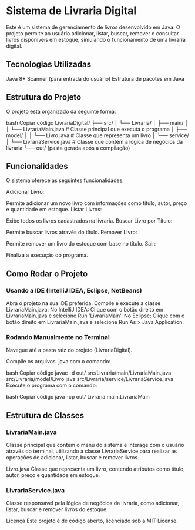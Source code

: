 # Sistema de Livraria Digital
Este é um sistema de gerenciamento de livros desenvolvido em Java. O projeto permite ao usuário adicionar, listar, buscar, remover e consultar livros disponíveis em estoque, simulando o funcionamento de uma livraria digital.

## Tecnologias Utilizadas
Java 8+
Scanner (para entrada do usuário)
Estrutura de pacotes em Java

## Estrutura do Projeto
O projeto está organizado da seguinte forma:

bash
Copiar código
LivrariaDigital/
├── src/
│   └── Livraria/
│       ├── main/
│       │   └── LivrariaMain.java      # Classe principal que executa o programa
│       ├── model/
│       │   └── Livro.java             # Classe que representa um livro
│       └── service/
│           └── LivrariaService.java   # Classe que contém a lógica de negócios da livraria
└── out/  (pasta gerada após a compilação)

## Funcionalidades

O sistema oferece as seguintes funcionalidades:

Adicionar Livro:

Permite adicionar um novo livro com informações como título, autor, preço e quantidade em estoque.
Listar Livros:

Exibe todos os livros cadastrados na livraria.
Buscar Livro por Título:

Permite buscar livros através do título.
Remover Livro:

Permite remover um livro do estoque com base no título.
Sair:

Finaliza a execução do programa.

## Como Rodar o Projeto
### Usando a IDE (IntelliJ IDEA, Eclipse, NetBeans)

Abra o projeto na sua IDE preferida.
Compile e execute a classe LivrariaMain.java:
No IntelliJ IDEA: Clique com o botão direito em LivrariaMain.java e selecione Run 'LivrariaMain'.
No Eclipse: Clique com o botão direito em LivrariaMain.java e selecione Run As > Java Application.

### Rodando Manualmente no Terminal
Navegue até a pasta raiz do projeto (LivrariaDigital).

Compile os arquivos .java com o comando:

bash
Copiar código
javac -d out/ src/Livraria/main/LivrariaMain.java src/Livraria/model/Livro.java src/Livraria/service/LivrariaService.java
Execute o programa com o comando:

bash
Copiar código
java -cp out/ Livraria.main.LivrariaMain

## Estrutura de Classes

### LivrariaMain.java
Classe principal que contém o menu do sistema e interage com o usuário através do terminal, utilizando a classe LivrariaService para realizar as operações de adicionar, listar, buscar e remover livros.

Livro.java
Classe que representa um livro, contendo atributos como título, autor, preço e quantidade em estoque.

### LivrariaService.java
Classe responsável pela lógica de negócios da livraria, como adicionar, listar, buscar e remover livros do estoque.

Licença
Este projeto é de código aberto, licenciado sob a MIT License.

